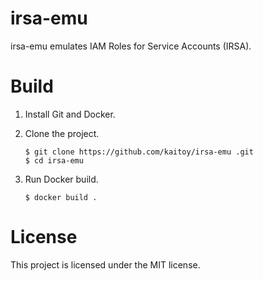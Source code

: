 # irsa-emu

irsa-emu emulates IAM Roles for Service Accounts (IRSA).

# Build

1. Install Git and Docker.
2. Clone the project.

   ```console
   $ git clone https://github.com/kaitoy/irsa-emu .git
   $ cd irsa-emu
   ```

3. Run Docker build.

   ```console
   $ docker build .
   ```

# License

This project is licensed under the MIT license.
